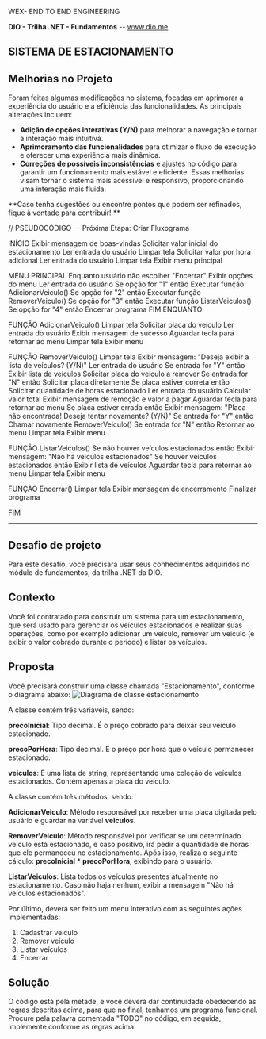 WEX- END TO END ENGINEERING

**DIO - Trilha .NET - Fundamentos** --
www.dio.me

## SISTEMA DE ESTACIONAMENTO

## Melhorias no Projeto
Foram feitas algumas modificações no sistema, focadas em aprimorar a experiência do usuário e a eficiência das funcionalidades. As principais alterações incluem:
- **Adição de opções interativas (Y/N)** para melhorar a navegação e tornar a interação mais intuitiva.
- **Aprimoramento das funcionalidades** para otimizar o fluxo de execução e oferecer uma experiência mais dinâmica.
- **Correções de possíveis inconsistências** e ajustes no código para garantir um funcionamento mais estável e eficiente.
Essas melhorias visam tornar o sistema mais acessível e responsivo, proporcionando uma interação mais fluida. 

**Caso tenha sugestões ou encontre pontos que podem ser refinados, fique à vontade para contribuir! **

// PSEUDOCÓDIGO — Próxima Etapa: Criar Fluxograma

INÍCIO
    Exibir mensagem de boas-vindas
    Solicitar valor inicial do estacionamento
    Ler entrada do usuário
    Limpar tela
    Solicitar valor por hora adicional
    Ler entrada do usuário
    Limpar tela
    Exibir menu principal

MENU PRINCIPAL
    Enquanto usuário não escolher "Encerrar"
        Exibir opções do menu
        Ler entrada do usuário
        Se opção for "1" então
            Executar função AdicionarVeiculo()
        Se opção for "2" então
            Executar função RemoverVeiculo()
        Se opção for "3" então
            Executar função ListarVeiculos()
        Se opção for "4" então
            Encerrar programa
    FIM ENQUANTO

FUNÇÃO AdicionarVeiculo()
    Limpar tela
    Solicitar placa do veículo
    Ler entrada do usuário
    Exibir mensagem de sucesso
    Aguardar tecla para retornar ao menu
    Limpar tela
    Exibir menu

FUNÇÃO RemoverVeiculo()
    Limpar tela
    Exibir mensagem: "Deseja exibir a lista de veículos? (Y/N)"
    Ler entrada do usuário
    Se entrada for "Y" então
        Exibir lista de veículos
        Solicitar placa do veículo a remover
    Se entrada for "N" então
        Solicitar placa diretamente
    Se placa estiver correta então
        Solicitar quantidade de horas estacionado
        Ler entrada do usuário
        Calcular valor total
        Exibir mensagem de remoção e valor a pagar
        Aguardar tecla para retornar ao menu
    Se placa estiver errada então
        Exibir mensagem: "Placa não encontrada! Deseja tentar novamente? (Y/N)"
        Se entrada for "Y" então
            Chamar novamente RemoverVeiculo()
        Se entrada for "N" então
            Retornar ao menu
    Limpar tela
    Exibir menu

FUNÇÃO ListarVeiculos()
    Se não houver veículos estacionados então
        Exibir mensagem: "Não há veículos estacionados"
    Se houver veículos estacionados então
        Exibir lista de veículos
    Aguardar tecla para retornar ao menu
    Limpar tela
    Exibir menu

FUNÇÃO Encerrar()
    Limpar tela
    Exibir mensagem de encerramento
    Finalizar programa

FIM
 
--------------------------------------------------------------------------------

## Desafio de projeto
Para este desafio, você precisará usar seus conhecimentos adquiridos no módulo de fundamentos, da trilha .NET da DIO.

## Contexto
Você foi contratado para construir um sistema para um estacionamento, que será usado para gerenciar os veículos estacionados e realizar suas operações, como por exemplo adicionar um veículo, remover um veículo (e exibir o valor cobrado durante o período) e listar os veículos.

## Proposta
Você precisará construir uma classe chamada "Estacionamento", conforme o diagrama abaixo:
![Diagrama de classe estacionamento](diagrama_classe_estacionamento.png)

A classe contém três variáveis, sendo:

**precoInicial**: Tipo decimal. É o preço cobrado para deixar seu veículo estacionado.

**precoPorHora**: Tipo decimal. É o preço por hora que o veículo permanecer estacionado.

**veiculos**: É uma lista de string, representando uma coleção de veículos estacionados. Contém apenas a placa do veículo.

A classe contém três métodos, sendo:

**AdicionarVeiculo**: Método responsável por receber uma placa digitada pelo usuário e guardar na variável **veiculos**.

**RemoverVeiculo**: Método responsável por verificar se um determinado veículo está estacionado, e caso positivo, irá pedir a quantidade de horas que ele permaneceu no estacionamento. Após isso, realiza o seguinte cálculo: **precoInicial** * **precoPorHora**, exibindo para o usuário.

**ListarVeiculos**: Lista todos os veículos presentes atualmente no estacionamento. Caso não haja nenhum, exibir a mensagem "Não há veículos estacionados".

Por último, deverá ser feito um menu interativo com as seguintes ações implementadas:
1. Cadastrar veículo
2. Remover veículo
3. Listar veículos
4. Encerrar


## Solução
O código está pela metade, e você deverá dar continuidade obedecendo as regras descritas acima, para que no final, tenhamos um programa funcional. Procure pela palavra comentada "TODO" no código, em seguida, implemente conforme as regras acima.
